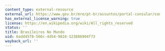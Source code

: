 ```yaml
---
content_type: external-resource
external_url: https://www.gov.br/mre/pt-br/assuntos/portal-consular/comunidade-brasileira-no-exterior-2013-estatisticas-2022
has_external_license_warning: true
license: https://en.wikipedia.org/wiki/All_rights_reserved
status: ''
title: Brasileiros No Mundo
uid: 6add4578-566c-4d54-9824-123886904f73
wayback_url: ''
---
```

